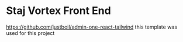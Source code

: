 # Staj Vortex Front End
 https://github.com/justboil/admin-one-react-tailwind this template was used for this project
